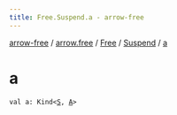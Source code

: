 ```yaml
---
title: Free.Suspend.a - arrow-free
---
```


[arrow-free](../../../index.html) / [arrow.free](../../index.html) / [Free](../index.html) / [Suspend](index.html) / [a](./a.html)

# a

`val a: Kind<`[`S`](index.html#S)`, `[`A`](index.html#A)`>`